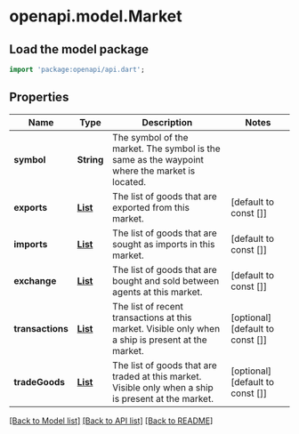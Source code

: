 # openapi.model.Market

## Load the model package
```dart
import 'package:openapi/api.dart';
```

## Properties
Name | Type | Description | Notes
------------ | ------------- | ------------- | -------------
**symbol** | **String** | The symbol of the market. The symbol is the same as the waypoint where the market is located. | 
**exports** | [**List<TradeGood>**](TradeGood.md) | The list of goods that are exported from this market. | [default to const []]
**imports** | [**List<TradeGood>**](TradeGood.md) | The list of goods that are sought as imports in this market. | [default to const []]
**exchange** | [**List<TradeGood>**](TradeGood.md) | The list of goods that are bought and sold between agents at this market. | [default to const []]
**transactions** | [**List<MarketTransaction>**](MarketTransaction.md) | The list of recent transactions at this market. Visible only when a ship is present at the market. | [optional] [default to const []]
**tradeGoods** | [**List<MarketTradeGood>**](MarketTradeGood.md) | The list of goods that are traded at this market. Visible only when a ship is present at the market. | [optional] [default to const []]

[[Back to Model list]](../README.md#documentation-for-models) [[Back to API list]](../README.md#documentation-for-api-endpoints) [[Back to README]](../README.md)


